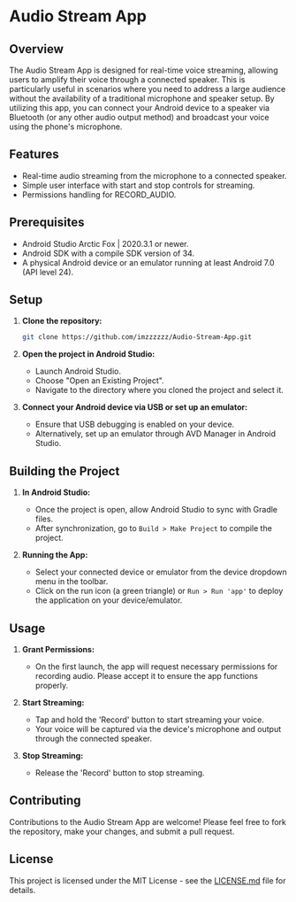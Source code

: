 # Audio Stream App

## Overview
The Audio Stream App is designed for real-time voice streaming, allowing users to amplify their voice through a connected speaker. This is particularly useful in scenarios where you need to address a large audience without the availability of a traditional microphone and speaker setup. By utilizing this app, you can connect your Android device to a speaker via Bluetooth (or any other audio output method) and broadcast your voice using the phone's microphone.

## Features
- Real-time audio streaming from the microphone to a connected speaker.
- Simple user interface with start and stop controls for streaming.
- Permissions handling for RECORD_AUDIO.

## Prerequisites
- Android Studio Arctic Fox | 2020.3.1 or newer.
- Android SDK with a compile SDK version of 34.
- A physical Android device or an emulator running at least Android 7.0 (API level 24).

## Setup
1. **Clone the repository:**
   ```bash
   git clone https://github.com/imzzzzzz/Audio-Stream-App.git
   ```

2. **Open the project in Android Studio:**
   - Launch Android Studio.
   - Choose "Open an Existing Project".
   - Navigate to the directory where you cloned the project and select it.

3. **Connect your Android device via USB or set up an emulator:**
   - Ensure that USB debugging is enabled on your device.
   - Alternatively, set up an emulator through AVD Manager in Android Studio.

## Building the Project
1. **In Android Studio:**
   - Once the project is open, allow Android Studio to sync with Gradle files.
   - After synchronization, go to `Build > Make Project` to compile the project.

2. **Running the App:**
   - Select your connected device or emulator from the device dropdown menu in the toolbar.
   - Click on the run icon (a green triangle) or `Run > Run 'app'` to deploy the application on your device/emulator.

## Usage
1. **Grant Permissions:**
   - On the first launch, the app will request necessary permissions for recording audio. Please accept it to ensure the app functions properly.

2. **Start Streaming:**
   - Tap and hold the 'Record' button to start streaming your voice.
   - Your voice will be captured via the device's microphone and output through the connected speaker.

3. **Stop Streaming:**
   - Release the 'Record' button to stop streaming.

## Contributing
Contributions to the Audio Stream App are welcome! Please feel free to fork the repository, make your changes, and submit a pull request.

## License
This project is licensed under the MIT License - see the [LICENSE.md](LICENSE) file for details.
